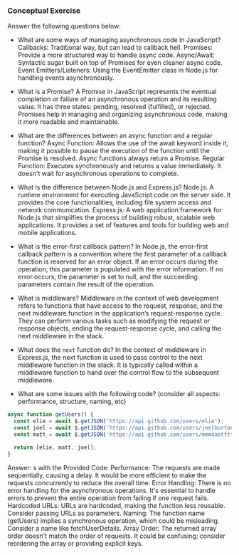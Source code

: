 ### Conceptual Exercise

Answer the following questions below:

- What are some ways of managing asynchronous code in JavaScript?
Callbacks: Traditional way, but can lead to callback hell.
Promises: Provide a more structured way to handle async code.
Async/Await: Syntactic sugar built on top of Promises for even cleaner async code.
Event Emitters/Listeners: Using the EventEmitter class in Node.js for handling events asynchronously.

- What is a Promise?
A Promise in JavaScript represents the eventual completion or failure of an asynchronous operation and its resulting value. It has three states: pending, resolved (fulfilled), or rejected. Promises help in managing and organizing asynchronous code, making it more readable and maintainable.

- What are the differences between an async function and a regular function?
Async Function: Allows the use of the await keyword inside it, making it possible to pause the execution of the function until the Promise is resolved. Async functions always return a Promise.
Regular Function: Executes synchronously and returns a value immediately. It doesn't wait for asynchronous operations to complete.


- What is the difference between Node.js and Express.js?
Node.js: A runtime environment for executing JavaScript code on the server side. It provides the core functionalities, including file system access and network communication.
Express.js: A web application framework for Node.js that simplifies the process of building robust, scalable web applications. It provides a set of features and tools for building web and mobile applications.


- What is the error-first callback pattern?
In Node.js, the error-first callback pattern is a convention where the first parameter of a callback function is reserved for an error object. If an error occurs during the operation, this parameter is populated with the error information. If no error occurs, the parameter is set to null, and the succeeding parameters contain the result of the operation.


- What is middleware?
Middleware in the context of web development refers to functions that have access to the request, response, and the next middleware function in the application’s request-response cycle. They can perform various tasks such as modifying the request or response objects, ending the request-response cycle, and calling the next middleware in the stack.


- What does the `next` function do?
In the context of middleware in Express.js, the next function is used to pass control to the next middleware function in the stack. It is typically called within a middleware function to hand over the control flow to the subsequent middleware.

- What are some issues with the following code? (consider all aspects: performance, structure, naming, etc)

```js
async function getUsers() {
  const elie = await $.getJSON('https://api.github.com/users/elie');
  const joel = await $.getJSON('https://api.github.com/users/joelburton');
  const matt = await $.getJSON('https://api.github.com/users/mmmaaatttttt');

  return [elie, matt, joel];
}
```
Answer:
s with the Provided Code:
Performance: The requests are made sequentially, causing a delay. It would be more efficient to make the requests concurrently to reduce the overall time.
Error Handling: There is no error handling for the asynchronous operations. It's essential to handle errors to prevent the entire operation from failing if one request fails.
Hardcoded URLs: URLs are hardcoded, making the function less reusable. Consider passing URLs as parameters.
Naming: The function name (getUsers) implies a synchronous operation, which could be misleading. Consider a name like fetchUserDetails.
Array Order: The returned array order doesn't match the order of requests. It could be confusing; consider reordering the array or providing explicit keys.